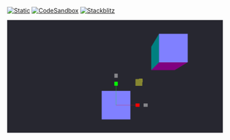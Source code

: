 [![Static](https://img.shields.io/badge/demo-%23646CFF.svg?logo=html5&logoColor=white)](https://pmndrs.github.io/examples/mixing-controls)
[![CodeSandbox](https://img.shields.io/badge/codesandbox-040404?logo=codesandbox&logoColor=DBDBDB)](https://codesandbox.io/s/github/pmndrs/examples/tree/main/apps/mixing-controls)
[![Stackblitz](https://img.shields.io/badge/stackblitz-fff?logo=Stackblitz&logoColor=1389FD)](https://stackblitz.com/github/pmndrs/examples/tree/main/apps/mixing-controls)

![](thumbnail.png)

